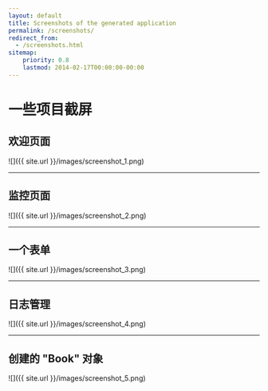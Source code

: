 ```yaml
---
layout: default
title: Screenshots of the generated application
permalink: /screenshots/
redirect_from:
  - /screenshots.html
sitemap:
    priority: 0.8
    lastmod: 2014-02-17T00:00:00-00:00
---
```


# <i class="fa fa-picture-o"></i> 一些项目截屏

## 欢迎页面

![]({{ site.url }}/images/screenshot_1.png)

* * *

## 监控页面

![]({{ site.url }}/images/screenshot_2.png)

* * *

## 一个表单

![]({{ site.url }}/images/screenshot_3.png)

* * *

## 日志管理

![]({{ site.url }}/images/screenshot_4.png)

* * *

## 创建的 "Book" 对象

![]({{ site.url }}/images/screenshot_5.png)
